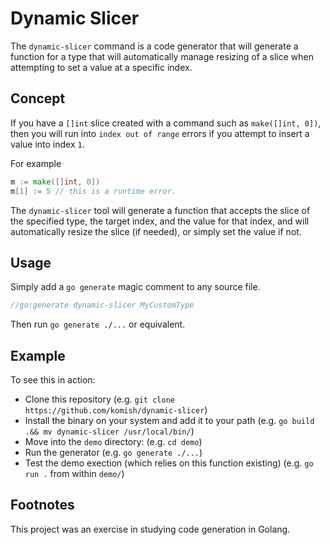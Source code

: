 # Dynamic Slicer

The `dynamic-slicer` command is a code generator that will generate a function
for a type that will automatically manage resizing of a slice when attempting to
set a value at a specific index.

## Concept

If you have a `[]int` slice created with a command such as `make([]int, 0])`,
then you will run into `index out of range` errors if you attempt to insert
a value into index `1`.

For example

```Go
m := make([]int, 0])
m[1] := 5 // this is a runtime error.
```

The `dynamic-slicer` tool will generate a function that accepts the slice of the
specified type, the target index, and the value for that index, and will
automatically resize the slice (if needed), or simply set the value if not.

## Usage

Simply add a `go generate` magic comment to any source file.

```Go
//go:generate dynamic-slicer MyCustomType
```

Then run `go generate ./...` or equivalent.

## Example

To see this in action:

- Clone this repository (e.g. `git clone https://github.com/komish/dynamic-slicer`)
- Install the binary on your system and add it to your path (e.g. `go build .&& mv dynamic-slicer /usr/local/bin/`)
- Move into the `demo` directory: (e.g. `cd demo`)
- Run the generator (e.g. `go generate ./...`)
- Test the demo exection (which relies on this function existing) (e.g. `go run .` from within `demo/`)

## Footnotes

This project was an exercise in studying code generation in Golang.
